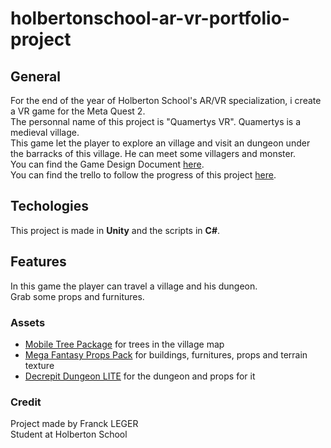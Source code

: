 # holbertonschool-ar-vr-portfolio-project

## General

For the end of the year of Holberton School's AR/VR specialization, i create a VR game for the Meta Quest 2.</br>
The personnal name of this project is "Quamertys VR". Quamertys is a medieval village. </br>
This game let the player to explore an village and visit an dungeon under the barracks of this village. He can meet some villagers and monster. </br>
You can find the Game Design Document [here](https://docs.google.com/document/d/1FV9o9ZTJ_o5Due2tNIxa0VUPvKnmb9cYIImjElCkgic/edit). </br>
You can find the trello to follow the progress of this project [here](https://trello.com/b/gNRPHUWO/quamertys-vr).

## Techologies

This project is made in **Unity** and the scripts in **C#**.

## Features

In this game the player can travel a village and his dungeon.</br>
Grab some props and furnitures.

### Assets

* [Mobile Tree Package](https://assetstore.unity.com/packages/3d/vegetation/trees/mobile-tree-package-18866) for trees in the village map
* [Mega Fantasy Props Pack](https://assetstore.unity.com/packages/3d/environments/fantasy/mega-fantasy-props-pack-87811) for buildings, furnitures, props and terrain texture
* [Decrepit Dungeon LITE](https://assetstore.unity.com/packages/3d/environments/dungeons/decrepit-dungeon-lite-33936) for the dungeon and props for it

### Credit

Project made by Franck LEGER </br>
Student at Holberton School
